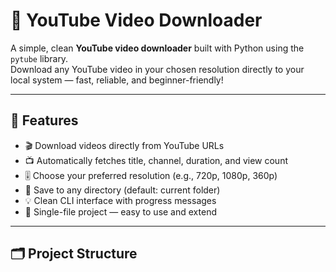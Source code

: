 # 🎥 YouTube Video Downloader

A simple, clean **YouTube video downloader** built with Python using the `pytube` library.  
Download any YouTube video in your chosen resolution directly to your local system — fast, reliable, and beginner-friendly!

---

## 🧠 Features

- 🎬 Download videos directly from YouTube URLs  
- 📺 Automatically fetches title, channel, duration, and view count  
- 🎚 Choose your preferred resolution (e.g., 720p, 1080p, 360p)  
- 📂 Save to any directory (default: current folder)  
- 💡 Clean CLI interface with progress messages  
- 🐍 Single-file project — easy to use and extend  

---

## 🗂️ Project Structure

